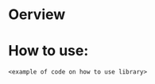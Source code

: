 <Name of the project>


# Oerview


# How to use:


```
<example of code on how to use library>
```


